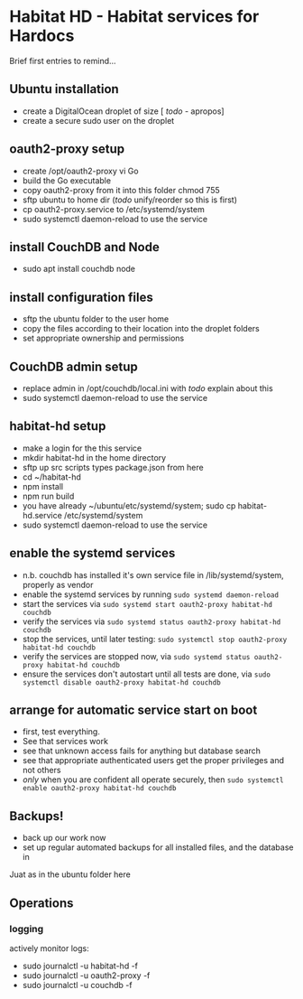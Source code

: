 ---
---
# Habitat HD - Habitat services for Hardocs

Brief first entries to remind...

## Ubuntu installation

- create a DigitalOcean droplet of size [ *todo* - apropos]
- create a secure sudo user on the droplet

## oauth2-proxy setup
- create /opt/oauth2-proxy vi Go
- build the Go executable
- copy oauth2-proxy from it into this folder chmod 755
- sftp ubuntu to home dir (*todo* unify/reorder so this is first)
- cp oauth2-proxy.service to /etc/systemd/system
- sudo systemctl daemon-reload to use the service

## install CouchDB and Node
- sudo apt install couchdb node

## install configuration files
- sftp the ubuntu folder to the user home
- copy the files according to their location into the droplet folders
- set appropriate ownership and permissions

## CouchDB admin setup
- replace admin in /opt/couchdb/local.ini with 
  *todo* explain about this
- sudo systemctl daemon-reload to use the service

## habitat-hd setup
- make a login for the this service
- mkdir habitat-hd in the home directory
- sftp up src scripts types package.json from here
- cd ~/habitat-hd
- npm install
- npm run build
- you have already ~/ubuntu/etc/systemd/system; sudo cp habitat-hd.service /etc/systemd/system
- sudo systemctl daemon-reload to use the service

## enable the systemd services
- n.b. couchdb has installed it's own service file in /lib/systemd/system, properly as vendor
- enable the systemd services by running  `sudo systemd daemon-reload`
- start the services via `sudo systemd start oauth2-proxy habitat-hd couchdb`
- verify the services via `sudo systemd status oauth2-proxy habitat-hd couchdb`
- stop the services, until later testing: `sudo systemctl stop oauth2-proxy habitat-hd couchdb`
- verify the services are stopped now, via `sudo systemd status oauth2-proxy habitat-hd couchdb`
- ensure the services don't autostart until all tests are done, via `sudo systemctl disable oauth2-proxy habitat-hd couchdb`

## arrange for automatic service start on boot
- first, test everything. 
- See that services work
- see that unknown access fails for anything but database search
- see that appropriate authenticated users get the proper privileges and not others
- *only* when you are confident all operate securely, then `sudo systemctl enable oauth2-proxy habitat-hd couchdb`

## Backups!
 - back up our work now
 - set up regular automated backups for all installed files, and the database in 

Juat as in the ubuntu folder here

## Operations

### logging
actively monitor logs: 
- sudo journalctl -u habitat-hd -f
- sudo journalctl -u oauth2-proxy -f
- sudo journalctl -u couchdb -f
